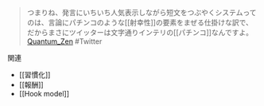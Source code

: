 
> つまりね、発言にいちいち人気表示しながら短文をつぶやくシステムってのは、言論にパチンコのような[[射幸性]]の要素をまぜる仕掛けな訳で、だからまさにツイッターは文字通りインテリの[[パチンコ]]なんですよ。
[Quantum_Zen](https://twitter.com/Quantum_Zen/status/1003975992350670848)
#Twitter

関連
- [[習慣化]]
- [[報酬]]
- [[Hook model]]
